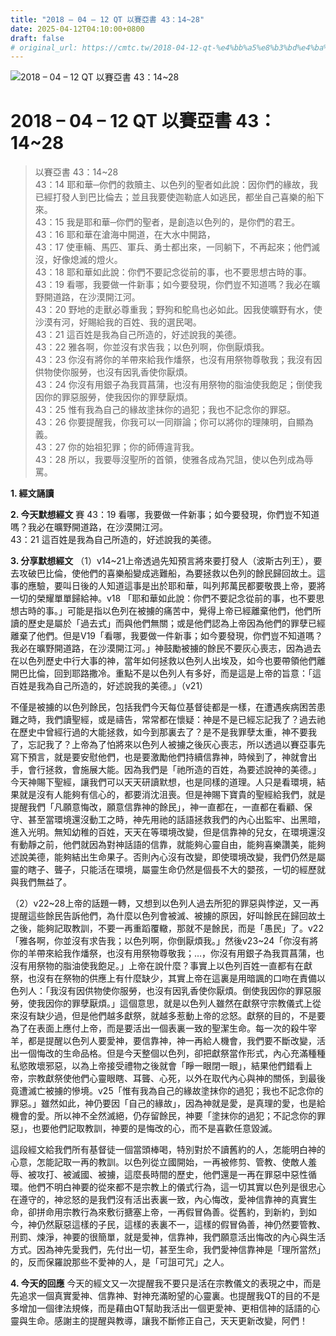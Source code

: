 ```yaml
---
title: "2018 – 04 – 12 QT 以賽亞書 43：14~28"
date: 2025-04-12T04:10:00+0800
draft: false
# original_url: https://cmtc.tw/2018-04-12-qt-%e4%bb%a5%e8%b3%bd%e4%ba%9e%e6%9b%b8-43%ef%bc%9a1428
---
```


![2018 – 04 – 12 QT 以賽亞書 43：14\~28](/images/qt.jpg   "2018 – 04 – 12 QT 以賽亞書 43：14\~28")

# 2018 – 04 – 12 QT 以賽亞書 43：14\~28

> 以賽亞書 43：14\~28  
> 43：14 耶和華─你們的救贖主、以色列的聖者如此說：因你們的緣故，我已經打發人到巴比倫去；並且我要使迦勒底人如逃民，都坐自己喜樂的船下來。  
> 43：15 我是耶和華─你們的聖者，是創造以色列的，是你們的君王。  
> 43：16 耶和華在滄海中開道，在大水中開路，  
> 43：17 使車輛、馬匹、軍兵、勇士都出來，一同躺下，不再起來；他們滅沒，好像熄滅的燈火。  
> 43：18 耶和華如此說：你們不要記念從前的事，也不要思想古時的事。  
> 43：19 看哪，我要做一件新事；如今要發現，你們豈不知道嗎？我必在曠野開道路，在沙漠開江河。  
> 43：20 野地的走獸必尊重我；野狗和鴕鳥也必如此。因我使曠野有水，使沙漠有河，好賜給我的百姓、我的選民喝。  
> 43：21 這百姓是我為自己所造的，好述說我的美德。  
> 43：22 雅各啊，你並沒有求告我；以色列啊，你倒厭煩我。  
> 43：23 你沒有將你的羊帶來給我作燔祭，也沒有用祭物尊敬我；我沒有因供物使你服勞，也沒有因乳香使你厭煩。  
> 43：24 你沒有用銀子為我買菖蒲，也沒有用祭物的脂油使我飽足；倒使我因你的罪惡服勞，使我因你的罪孽厭煩。  
> 43：25 惟有我為自己的緣故塗抹你的過犯；我也不記念你的罪惡。  
> 43：26 你要提醒我，你我可以一同辯論；你可以將你的理陳明，自顯為義。  
> 43：27 你的始祖犯罪；你的師傅違背我。  
> 43：28 所以，我要辱沒聖所的首領，使雅各成為咒詛，使以色列成為辱罵。

**1. 經文誦讀**

**2.  今天默想經文**
賽 43：19 看哪，我要做一件新事；如今要發現，你們豈不知道嗎？我必在曠野開道路，在沙漠開江河。  
43：21 這百姓是我為自己所造的，好述說我的美德。

**3. 分享默想經文**
（1）v14\~21上帝透過先知預言將來要打發人（波斯古列王），要去攻破巴比倫，使他們的喜樂船變成逃難船，為要拯救以色列的餘民歸回故土。這事的應驗，要叫日後的人知道這事是出於耶和華，叫列邦萬民都要敬畏上帝，要將一切的榮耀單單歸給神。v18 「耶和華如此說：你們不要記念從前的事，也不要思想古時的事。」可能是指以色列在被擄的痛苦中，覺得上帝已經離棄他們，他們所讀的歷史是屬於「過去式」而與他們無關；或是他們認為上帝因為他們的罪孽已經離棄了他們。但是V19「看哪，我要做一件新事；如今要發現，你們豈不知道嗎？我必在曠野開道路，在沙漠開江河。」神鼓勵被擄的餘民不要灰心喪志，因為過去在以色列歷史中行大事的神，當年如何拯救以色列人出埃及，如今也要帶領他們離開巴比倫，回到耶路撒冷。重點不是以色列人有多好，而是這是上帝的旨意：「這百姓是我為自己所造的，好述說我的美德。」（v21）

不僅是被擄的以色列餘民，包括我們今天每位基督徒都是一樣，在遭遇疾病困苦患難之時，我們讀聖經，或是禱告，常常都在懷疑：神是不是已經忘記我了？過去祂在歷史中曾經行過的大能拯救，如今到那裏去了？是不是我罪孽太重，神不要我了，忘記我了？上帝為了怕將來以色列人被擄之後灰心喪志，所以透過以賽亞事先寫下預言，就是要安慰他們，也是要激勵他們持續信靠神，時候到了，神就會出手，會行拯救，會施展大能。因為我們是「祂所造的百姓，為要述說神的美德。」今天神賜下聖經，讓我們可以天天研讀默想，也是同樣的道理。人只是看環境，結果就是沒有人能夠有信心的，都要消沈沮喪。但是神賜下寶貴的聖經給我們，就是提醒我們「凡願意悔改，願意信靠神的餘民」，神一直都在，一直都在看顧、保守、甚至當環境還沒動工之時，神先用祂的話語拯救我們的內心出監牢、出黑暗，進入光明。無知幼稚的百姓，天天在等環境改變，但是信靠神的兒女，在環境還沒有動靜之前，他們就因為對神話語的信靠，就能夠心靈自由，能夠喜樂讚美，能夠述說美德，能夠結出生命果子。否則內心沒有改變，即使環境改變，我們仍然是屬靈的瞎子、聾子，只能活在環境，屬靈生命仍然是個長不大的嬰孩，一切的經歷就與我們無益了。

（2）v22\~28上帝的話題一轉，又想到以色列人過去所犯的罪惡與悖逆，又一再提醒這些餘民告訴他們，為什麼以色列會被滅、被擄的原因，好叫餘民在歸回故土之後，能夠記取教訓，不要一再重蹈覆轍，那就不是餘民，而是「愚民」了。v22「雅各啊，你並沒有求告我；以色列啊，你倒厭煩我。」然後v23\~24「你沒有將你的羊帶來給我作燔祭，也沒有用祭物尊敬我；…，你沒有用銀子為我買菖蒲，也沒有用祭物的脂油使我飽足。」上帝在說什麼？事實上以色列百姓一直都有在獻祭，也沒有在祭物的供應上有什麼缺少，其實上帝在這裏是用暗諷的口吻在責備以色列人：「我沒有因供物使你服勞，也沒有因乳香使你厭煩。倒使我因你的罪惡服勞，使我因你的罪孽厭煩。」這個意思，就是以色列人雖然在獻祭守宗教儀式上從來沒有缺少過，但是他們越多獻祭，就越多惹動上帝的忿怒。獻祭的目的，不是要為了在表面上應付上帝，而是要活出一個表裏一致的聖潔生命。每一次的殺牛宰羊，都是提醒以色列人要愛神，要信靠神，神一再給人機會，我們要不斷改變，活出一個悔改的生命品格。但是今天整個以色列，卻把獻祭當作形式，內心充滿種種私慾敗壞邪惡，以為上帝接受禮物之後就會「睜一眼閉一眼」，結果他們錯看上帝，宗教獻祭使他們心靈眼瞎、耳聾、心死，以外在取代內心與神的關係，到最後竟遭滅亡被擄的慘境。v25「惟有我為自己的緣故塗抹你的過犯；我也不記念你的罪惡。」雖然如此，神仍要因「自己的緣故」，因為神就是愛，是真理的愛，也是給機會的愛。所以神不全然滅絕，仍存留餘民，神要「塗抹你的過犯；不記念你的罪惡」，也要他們記取教訓，神要的是悔改的心，而不是喜歡任意毀滅。

這段經文給我們所有基督徒一個當頭棒喝，特別對於不讀舊約的人，怎能明白神的心意，怎能記取一再的教訓。以色列從立國開始，一再被修剪、管教、使敵人羞辱、被攻打、被滅國、被擄，這麼長時間的歷史，他們還是一再在罪惡中惡性循環。他們不明白神要的從來都不是宗教上的儀式行為，這一切其實以色列是很忠心在遵守的，神忿怒的是我們沒有活出表裏一致，內心悔改，愛神信靠神的真實生命，卻拼命用宗教行為來敷衍搪塞上帝，一再假冒偽善。從舊約，到新約，到如今，神仍然厭惡這樣的子民，這樣的表裏不一，這樣的假冒偽善，神仍然要管教、刑罰、煉淨，神要的很簡單，就是愛神，信靠神，我們願意活出悔改的內心與生活方式。因為神先愛我們，先付出一切，甚至生命，我們愛神信靠神是「理所當然」的，反而保羅說那些不愛神的人，是「可詛可咒」之人。

**4. 今天的回應**
今天的經文又一次提醒我不要只是活在宗教儀文的表現之中，而是先追求一個真實愛神、信靠神、對神充滿盼望的心靈裏。也提醒我QT的目的不是多增加一個律法規條，而是藉由QT幫助我活出一個更愛神、更相信神的話語的心靈與生命。感謝主的提醒與教導，讓我不斷修正自己，天天更新改變，阿們！
